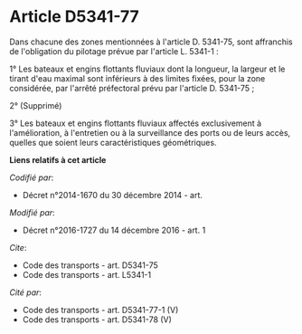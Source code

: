 # Article D5341-77

Dans chacune des zones mentionnées à l'article D. 5341-75, sont affranchis de l'obligation du pilotage prévue par l'article
L. 5341-1 : 

1° Les bateaux et engins flottants fluviaux dont la longueur, la largeur et le tirant d'eau maximal sont inférieurs à des
limites fixées, pour la zone considérée, par l'arrêté préfectoral prévu par l'article D. 5341-75 ; 

2° (Supprimé)

3° Les bateaux et engins flottants fluviaux affectés exclusivement à l'amélioration, à l'entretien ou à la surveillance des
ports ou de leurs accès, quelles que soient leurs caractéristiques géométriques.

**Liens relatifs à cet article**

_Codifié par_:

  - Décret n°2014-1670 du 30 décembre 2014 - art.

_Modifié par_:

  - Décret n°2016-1727 du 14 décembre 2016 - art. 1

_Cite_:

  - Code des transports - art. D5341-75
  - Code des transports - art. L5341-1

_Cité par_:

  - Code des transports - art. D5341-77-1 (V)
  - Code des transports - art. D5341-78 (V)
